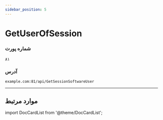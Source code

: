 ```yaml
---
sidebar_position: 5
---
```


# GetUserOfSession

### شماره پورت

۸۱

### آدرس

```URL title="URL"
example.com:81/api/GetSessionSoftwareUser
```

---

## موارد مرتبط

import DocCardList from '@theme/DocCardList';

<DocCardList />
